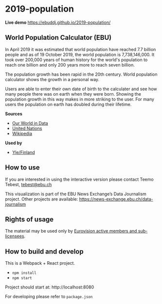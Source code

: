 # 2019-population

**Live demo** https://ebuddj.github.io/2019-population/

## World Population Calculator (EBU)

In April 2019 it was estimated that world population have reached 7.7 billion people and as of 19 October 2019, the world population is 7,738,146,000. It took over 200,000 years of human history for the world's population to reach one billion and only 200 years more to reach seven billion.

The population growth has been rapid in the 20th century. World population calculator shows the growth in a personal way. 

Users are able to enter their own date of birth to the calculater and see how many people there was on earth when they were born. Showing the population growth in this way makes in more striking to the user. For many users the population on earth has doubled during their lifetime.

**Sources**
* [Our World in Data](https://ourworldindata.org/world-population-growth)
* [United Nations](https://population.un.org/wpp/Download/Standard/Population)
* [Wikipedia](https://en.wikipedia.org/wiki/World_population)

**Used by**
* [Yle/Finland](https://yle.fi/uutiset/3-10868974)

## How to use

If you are interested in using the interactive version please contact Teemo Tebest, tebest@ebu.ch

This visualization is part of the EBU News Exchange’s Data Journalism project. Other projects are available: https://news-exchange.ebu.ch/data-journalism

## Rights of usage

The material may be used only by [Eurovision active members and sub-licensees](https://www.ebu.ch/eurovision-news/members-and-sublicensees).

## How to build and develop

This is a Webpack + React project.

* `npm install`
* `npm start`

Project should start at: http://localhost:8080

For developing please refer to `package.json`